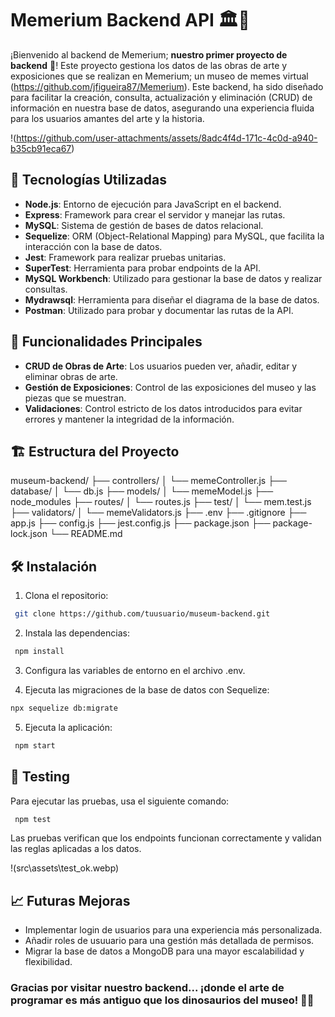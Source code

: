 # Memerium Backend API 🏛️🎨

¡Bienvenido al backend de Memerium; **nuestro primer proyecto de backend** 🚀! Este proyecto gestiona los datos de las obras de arte y exposiciones que se realizan en Memerium; un museo de memes virtual (https://github.com/jfigueira87/Memerium). Este backend, ha sido diseñado para facilitar la creación, consulta, actualización y eliminación (CRUD) de información en nuestra base de datos, asegurando una experiencia fluida para los usuarios amantes del arte y la historia.

!(https://github.com/user-attachments/assets/8adc4f4d-171c-4c0d-a940-b35cb91eca67)

## 🚀 Tecnologías Utilizadas

- **Node.js**: Entorno de ejecución para JavaScript en el backend.
- **Express**: Framework para crear el servidor y manejar las rutas.
- **MySQL**: Sistema de gestión de bases de datos relacional.
- **Sequelize**: ORM (Object-Relational Mapping) para MySQL, que facilita la interacción con la base de datos.
- **Jest**: Framework para realizar pruebas unitarias.
- **SuperTest**: Herramienta para probar endpoints de la API.
- **MySQL Workbench**: Utilizado para gestionar la base de datos y realizar consultas.
- **Mydrawsql**: Herramienta para diseñar el diagrama de la base de datos.
- **Postman**: Utilizado para probar y documentar las rutas de la API.

## 📑 Funcionalidades Principales

- **CRUD de Obras de Arte**: Los usuarios pueden ver, añadir, editar y eliminar obras de arte.
- **Gestión de Exposiciones**: Control de las exposiciones del museo y las piezas que se muestran.
- **Validaciones**: Control estricto de los datos introducidos para evitar errores y mantener la integridad de la información.

## 🏗️ Estructura del Proyecto

museum-backend/
├── controllers/
│   └── memeController.js
├── database/
│   └── db.js
├── models/
│   └── memeModel.js
├── node_modules
├── routes/
│   └── routes.js
├── test/
│   └── mem.test.js
├── validators/
│   └── memeValidators.js
├── .env
├── .gitignore
├── app.js
├── config.js
├── jest.config.js
├── package.json
├── package-lock.json
└── README.md

## 🛠️ Instalación

1. Clona el repositorio:
```bash
 git clone https://github.com/tuusuario/museum-backend.git
 ```

2. Instala las dependencias:
```bash
 npm install
 ```

3. Configura las variables de entorno en el archivo .env.

4. Ejecuta las migraciones de la base de datos con Sequelize:
```bash
npx sequelize db:migrate
```

5. Ejecuta la aplicación:
```bash
 npm start
 ```

 ## 🧪 Testing


Para ejecutar las pruebas, usa el siguiente comando:
```bash
 npm test
```
Las pruebas verifican que los endpoints funcionan correctamente y validan las reglas aplicadas a los datos.

!(src\assets\test_ok.webp)

## 📈 Futuras Mejoras

- Implementar login de usuarios para una experiencia más personalizada.
- Añadir roles de usuuario para una gestión más detallada de permisos.
- Migrar la base de datos a MongoDB para una mayor escalabilidad y flexibilidad.

### Gracias por visitar nuestro backend... ¡donde el arte de programar es más antiguo que los dinosaurios del museo! 🦖🎨





